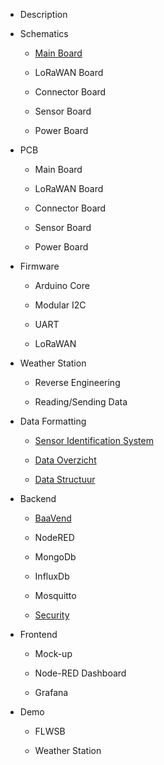 * Description

* Schematics

  * [Main Board](./schematics/main-board.md)

  * LoRaWAN Board

  * Connector Board

  * Sensor Board

  * Power Board

* PCB

  * Main Board

  * LoRaWAN Board

  * Connector Board

  * Sensor Board

  * Power Board

* Firmware

  * Arduino Core

  * Modular I2C

  * UART

  * LoRaWAN

* Weather Station

  * Reverse Engineering

  * Reading/Sending Data

* Data Formatting

  * [Sensor Identification System](./data-formatting/sis.md)

  * [Data Overzicht](./data-formatting/data-overzicht.md)

  * [Data Structuur](./data-formatting/data-structuur.md)

* Backend

  * [BaaVend](./backend/baavend.md)

  * NodeRED

  * MongoDb

  * InfluxDb

  * Mosquitto

  * [Security](./security.md)

* Frontend

  * Mock-up

  * Node-RED Dashboard

  * Grafana

* Demo

  * FLWSB

  * Weather Station
